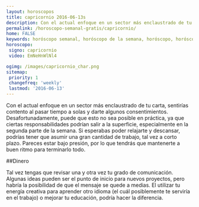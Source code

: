 ```yaml
---
layout: horoscopos
title: capricornio 2016-06-13s 
description: Con el actual enfoque en un sector más enclaustrado de tu carta, sentirías contento al pasar tiempo a solas y darte algunos consentimientos. Desafortunadamente, puede que esto no sea posible en práctica, ya que ciertas responsabilidades podrían salir a la superficie, especialmente en la segunda parte de la semana. Si esperabas poder relajarte y descansar, podrías tener que asumir una gran cantidad de trabajo, tal vez a corto plazo. Pareces estar bajo presión, por lo que tendrás que mantenerte a buen ritmo para terminarlo todo. 
permalink: /horoscopo-semanal-gratis/capricornio/
home: FALSE
keywords: horóscopo semanal, horóscopo de la semana, horóscopo, horóscopo gratis,horóscopos, horóscopo esperanza gracia, horoscopos capricornio la semana, horóscopos gratis, Tarot, Astrologia, Zodíaco, capricornio, horoscopo gratis
horoscopo:
 signo: capricornio
 video: EmNeHnWlNl4

ogimg: /images/capricornio_char.png
sitemap:
 priority: 1
 changefreq: 'weekly'
 lastmod: '2016-06-13'
---
```



Con el actual enfoque en un sector más enclaustrado de tu carta, sentirías contento al pasar tiempo a solas y darte algunos consentimientos. Desafortunadamente, puede que esto no sea posible en práctica, ya que ciertas responsabilidades podrían salir a la superficie, especialmente en la segunda parte de la semana. Si esperabas poder relajarte y descansar, podrías tener que asumir una gran cantidad de trabajo, tal vez a corto plazo. Pareces estar bajo presión, por lo que tendrás que mantenerte a buen ritmo para terminarlo todo. 

##Dinero

Tal vez tengas que revisar una y otra vez tu grado de comunicación. Algunas ideas pueden ser el punto de inicio para nuevos proyectos, pero habría la posibilidad de que el mensaje se quede a medias. El utilizar tu energía creativa para aprender otro idioma (el cuál posiblemente te serviría en el trabajo) o mejorar tu educación, podría hacer la diferencia.